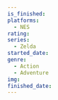 ```yaml
---
is_finished:
platforms:
  - NES
rating:
series:
  - Zelda
started_date:
genre:
  - Action
  - Adventure
img:
finished_date:
---
```

